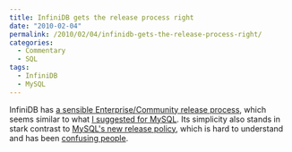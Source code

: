 ```yaml
---
title: InfiniDB gets the release process right
date: "2010-02-04"
permalink: /2010/02/04/infinidb-gets-the-release-process-right/
categories:
  - Commentary
  - SQL
tags:
  - InfiniDB
  - MySQL
---
```

InfiniDB has [a sensible Enterprise/Community release process][1], which seems similar to what [I suggested for MySQL][2]. Its simplicity also stands in stark contrast to [MySQL's new release policy][3], which is hard to understand and has been [confusing people][4].

 [1]: http://infinidb.org/infinidb-blog/care-and-feeding-of-infinidb.html
 [2]: http://www.xaprb.com/blog/2007/08/12/what-would-make-me-buy-mysql-enterprise/
 [3]: http://forge.mysql.com/wiki/Development_Cycle
 [4]: http://antbits.blogspot.com/2009/12/version-number-5-point-wtf.html
